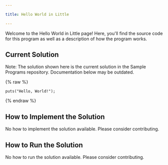 ```yaml
---

title: Hello World in Little

---
```


Welcome to the Hello World in Little page! Here, you'll find the source code for this program as well as a description of how the program works.

## Current Solution

Note: The solution shown here is the current solution in the Sample Programs repository. Documentation below may be outdated.

{% raw %}

```Little
puts("Hello, World!");

```

{% endraw %}

## How to Implement the Solution

No how to implement the solution available. Please consider contributing.

## How to Run the Solution

No how to run the solution available. Please consider contributing.